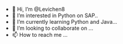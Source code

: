 - 👋 Hi, I’m @Levichen8
- 👀 I’m interested in Python on SAP..
- 🌱 I’m currently learning Python and Java...
- 💞️ I’m looking to collaborate on ...
- 📫 How to reach me ...

<!---
Levichen8/Levichen8 is a ✨ special ✨ repository because its `README.md` (this file) appears on your GitHub profile.
You can click the Preview link to take a look at your changes.
--->
